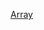 [Array](https://github.com/Devoir23/GFG-DSA/blob/92b42d1e64817004e1e9b5008f9f3d995d2ff6cc/Array/Array.md)
